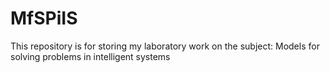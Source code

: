 # MfSPiIS
This repository is for storing my laboratory work on the subject: Models for solving problems in intelligent systems
